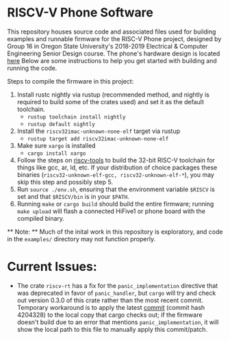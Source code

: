 # RISCV-V Phone Software

This repository houses source code and associated files used for building examples and runnable firmware for the RISC-V Phone project, designed by Group 16 in Oregon State University's 2018-2019 Electrical & Computer Engineering Senior Design course. The phone's hardware design is located [here](https://github.com/irandms/riscv-phone) Below are some instructions to help you get started with building and running the code.

Steps to compile the firmware in this project:

1. Install rustc nightly via rustup (recommended method, and nightly is required to build some of the crates used) and set it as the default toolchain.
    * `rustup toolchain install nightly`
    * `rustup default nightly`
2. Install the `riscv32imac-unknown-none-elf` target via rustup
    * `rustup target add riscv32imac-unknown-none-elf`
3. Make sure `xargo` is installed
    * `cargo install xargo`
4. Follow the steps on [riscv-tools](https://github.com/riscv/riscv-tools) to build the 32-bit RISC-V toolchain for things like gcc, ar, ld, etc. If your distribution of choice packages these binaries (`riscv32-unknown-elf-gcc, riscv32-unknown-elf-*`), you may skip this step and possibly step 5.
5. Run `source ./env.sh`, ensuring that the environment variable `$RISCV` is set and that `$RISCV/bin` is in your `$PATH`.
6. Running `make` or `cargo build` should build the entire firmware; running `make upload` will flash a connected HiFive1 or phone board with the compiled binary.

** Note: ** Much of the inital work in this repository is exploratory, and code in the `examples/` directory may not function properly.

# Current Issues:

* The crate `riscv-rt` has a fix for the `panic_implementation` directive that was deprecated in favor of `panic_handler`, but `cargo` will try and check out version 0.3.0 of this crate rather than the most recent commit. Temporary workaround is to apply the latest [commit](https://github.com/rust-embedded/riscv-rt/commit/4204328320fca54f29a90e22bf1f80a54e168109) (commit hash 4204328) to the local copy that cargo checks out; if the firmware doesn't build due to an error that mentions `panic_implementation`, it will show the local path to this file to manually apply this commit/patch.
